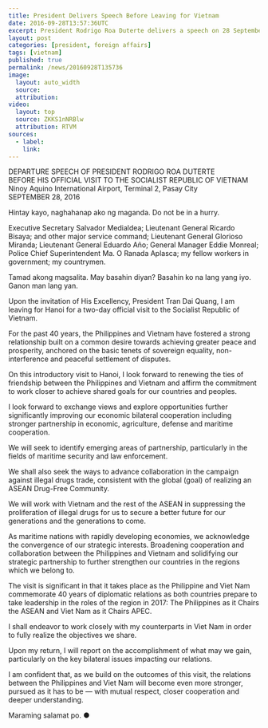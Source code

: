 ```yaml
---
title: President Delivers Speech Before Leaving for Vietnam
date: 2016-09-28T13:57:36UTC
excerpt: President Rodrigo Roa Duterte delivers a speech on 28 September 2016 at Ninoy Aquino International Airport, Terminal 2, Pasay City, before leaving for the Socialist Republic of Vietnam.
layout: post
categories: [president, foreign affairs]
tags: [vietnam]
published: true
permalink: /news/20160928T135736
image:
  layout: auto_width
  source: 
  attribution: 
video:
  layout: top
  source: ZKKS1nNRBlw
  attribution: RTVM
sources:
  - label:
    link:
---
```


DEPARTURE SPEECH OF PRESIDENT RODRIGO ROA DUTERTE<br/>
BEFORE HIS OFFICIAL VISIT TO THE SOCIALIST REPUBLIC OF VIETNAM<br/>
Ninoy Aquino International Airport, Terminal 2, Pasay City<br/>
SEPTEMBER 28, 2016<br/>

Hintay kayo, naghahanap ako ng maganda. Do not be in a hurry.

Executive Secretary Salvador Medialdea; Lieutenant General Ricardo Bisaya; and other major service command; Lieutenant General Glorioso Miranda; Lieutenant General Eduardo Año; General Manager Eddie Monreal; Police Chief Superintendent Ma. O Ranada Aplasca; my fellow workers in government; my countrymen. 

Tamad akong magsalita. May basahin diyan? Basahin ko na lang yang iyo. Ganon man lang yan.     

Upon the invitation of His Excellency, President Tran Dai Quang, I am leaving for Hanoi for a two-day official visit to the Socialist Republic of Vietnam.

For the past 40 years, the Philippines and Vietnam have fostered a strong relationship built on a common desire towards achieving greater peace and prosperity, anchored on the basic tenets of sovereign equality, non-interference and peaceful settlement of disputes.

On this introductory visit to Hanoi, I look forward to renewing the ties of friendship between the Philippines and Vietnam and affirm the commitment to work closer to achieve shared goals for our countries and peoples.
 
I look forward to exchange views and explore opportunities further significantly improving our economic bilateral cooperation including stronger partnership in economic, agriculture, defense and maritime cooperation.  

We will seek to identify emerging areas of partnership, particularly in the fields of maritime security and law enforcement. 

We shall also seek the ways to advance collaboration in the campaign against illegal drugs trade, consistent with the global (goal) of realizing an ASEAN Drug-Free Community.  

We will work with Vietnam and the rest of the ASEAN in suppressing the proliferation of illegal drugs for us to secure a better future for our generations and the generations to come.

As maritime nations with rapidly developing economies, we acknowledge the convergence of our strategic interests. Broadening cooperation and collaboration between the Philippines and Vietnam and solidifying our strategic partnership to further strengthen our countries in the regions which we belong to. 

The visit is significant in that it takes place as the Philippine and Viet Nam commemorate 40 years of diplomatic relations as both countries prepare to take leadership in the roles of the region in 2017: The Philippines as it Chairs the ASEAN and Viet Nam as it Chairs APEC. 

I shall endeavor to work closely with my counterparts in Viet Nam in order to fully realize the objectives we share.  

Upon my return, I will report on the accomplishment of what may we gain, particularly on the key bilateral issues impacting our relations.

I am confident that, as we build on the outcomes of this visit, the relations between the Philippines and Viet Nam will become even more stronger, pursued as it has to be — with  mutual respect, closer cooperation and deeper understanding.

Maraming salamat po.
&#x25cf;
